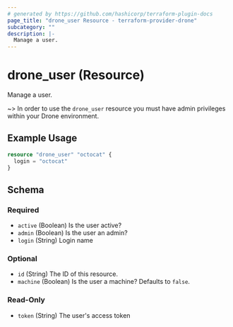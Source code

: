 ```yaml
---
# generated by https://github.com/hashicorp/terraform-plugin-docs
page_title: "drone_user Resource - terraform-provider-drone"
subcategory: ""
description: |-
  Manage a user.
---
```


# drone_user (Resource)

Manage a user.

~> In order to use the `drone_user` resource you must have admin privileges within your Drone environment.

## Example Usage

```terraform
resource "drone_user" "octocat" {
  login = "octocat"
}
```

<!-- schema generated by tfplugindocs -->
## Schema

### Required

- `active` (Boolean) Is the user active?
- `admin` (Boolean) Is the user an admin?
- `login` (String) Login name

### Optional

- `id` (String) The ID of this resource.
- `machine` (Boolean) Is the user a machine? Defaults to `false`.

### Read-Only

- `token` (String) The user's access token


